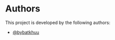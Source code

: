 # Authors

This project is developed by the following authors:

- [@bybatkhuu](https://github.com/bybatkhuu)
